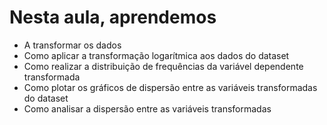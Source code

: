 # Nesta aula, aprendemos

- A transformar os dados
- Como aplicar a transformação logarítmica aos dados do dataset
- Como realizar a distribuição de frequências da variável dependente transformada
- Como plotar os gráficos de dispersão entre as variáveis transformadas do dataset
- Como analisar a dispersão entre as variáveis transformadas
